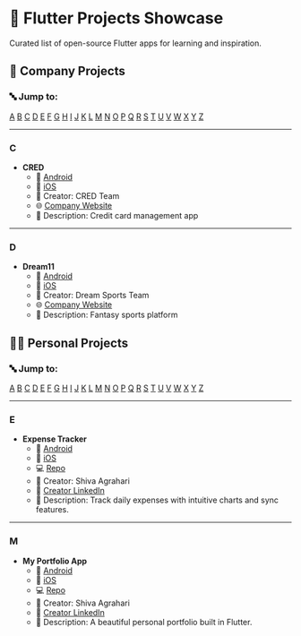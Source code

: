# 🚀 Flutter Projects Showcase

Curated list of open-source Flutter apps for learning and inspiration.

## 🏢 Company Projects

### 🔤 Jump to:

[A](#company-a) [B](#company-b) [C](#company-c) [D](#company-d) [E](#company-e) [F](#company-f) [G](#company-g) [H](#company-h) [I](#company-i) [J](#company-j) [K](#company-k) [L](#company-l) [M](#company-m) [N](#company-n) [O](#company-o) [P](#company-p) [Q](#company-q) [R](#company-r) [S](#company-s) [T](#company-t) [U](#company-u) [V](#company-v) [W](#company-w) [X](#company-x) [Y](#company-y) [Z](#company-z) 


---

### <a name="company-c"></a>C

- **CRED**
  - 📱 [Android](https://play.google.com/store/apps/details?id=com.cred.club)
  - 🍎 [iOS](https://apps.apple.com/in/app/cred/id1424942477)
  - 👤 Creator: CRED Team
  - 🌐 [Company Website](https://cred.club)
  - 📝 Description: Credit card management app


---

### <a name="company-d"></a>D

- **Dream11**
  - 📱 [Android](https://play.google.com/store/apps/details?id=com.dream11.fantasy.cricket.app)
  - 🍎 [iOS](https://apps.apple.com/in/app/dream11/id1234567890)
  - 👤 Creator: Dream Sports Team
  - 🌐 [Company Website](https://www.dream11.com)
  - 📝 Description: Fantasy sports platform



## 👨‍💻 Personal Projects

### 🔤 Jump to:

[A](#personal-a) [B](#personal-b) [C](#personal-c) [D](#personal-d) [E](#personal-e) [F](#personal-f) [G](#personal-g) [H](#personal-h) [I](#personal-i) [J](#personal-j) [K](#personal-k) [L](#personal-l) [M](#personal-m) [N](#personal-n) [O](#personal-o) [P](#personal-p) [Q](#personal-q) [R](#personal-r) [S](#personal-s) [T](#personal-t) [U](#personal-u) [V](#personal-v) [W](#personal-w) [X](#personal-x) [Y](#personal-y) [Z](#personal-z) 


---

### <a name="personal-e"></a>E

- **Expense Tracker**
  - 📱 [Android](https://play.google.com/store/apps/details?id=com.expense.tracker)
  - 🍎 [iOS](https://apps.apple.com/app/id1234567891)
  - 💻 [Repo](https://github.com/username/expense-tracker)
  - 👤 Creator: Shiva Agrahari
  - 🔗 [Creator LinkedIn](https://www.linkedin.com/in/shivaag04/)
  - 📝 Description: Track daily expenses with intuitive charts and sync features.


---

### <a name="personal-m"></a>M

- **My Portfolio App**
  - 📱 [Android](https://play.google.com/store/apps/details?id=com.myportfolio.app)
  - 🍎 [iOS](https://apps.apple.com/app/id1234567890)
  - 💻 [Repo](https://github.com/username/portfolio)
  - 👤 Creator: Shiva Agrahari
  - 🔗 [Creator LinkedIn](https://www.linkedin.com/in/shivaag04/)
  - 📝 Description: A beautiful personal portfolio built in Flutter.

